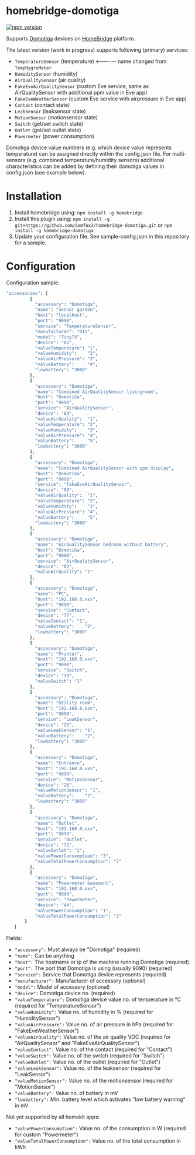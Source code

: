 # homebridge-domotiga

[![npm version](https://badge.fury.io/js/homebridge-domotiga.svg)](https://badge.fury.io/js/homebridge-domotiga)

Supports [Domotiga](https://domotiga.nl) devices on [HomeBridge](https://github.com/nfarina/homebridge) platform.

The latest version (work in progress) supports following (primary) services:

- ```TemperatureSensor``` (temperature) <------ name changed from ```TempHygroMeter```
- ```HumiditySensor``` (humidity) 
- ```AirQualitySensor``` (air quality) 
- ```FakeEveAirQualitySensor``` (custom Eve service, same as AirQualitySensor with additional ppm value in Eve app)
- ```FakeEveWeatherSensor``` (custom Eve service with airpressure in Eve app)
- ```Contact``` (contact state) 
- ```LeakSensor``` (leaksensor state) 
- ```MotionSensor``` (motionsensor state) 
- ```Switch``` (get/set switch state) 
- ```Outlet``` (get/set outlet state) 
- ```Powermeter``` (power consumption) 

Domotiga device value numbers (e.g. which device value represents temperature) can be assigned directly within the config.json file. 
For multi-sensors (e.g. combined temperature/humidity sensors) additional characteristics can be added by defining their domotiga values in config.json (see example below).

# Installation

1. Install homebridge using:  ```npm install -g homebridge```
2. Install this plugin using: ```npm install -g git+https://github.com/Samfox2/homebridge-domotiga.git``` or ```npm install -g homebridge-domotiga```
3. Update your configuration file. See sample-config.json in this repository for a sample. 

# Configuration

Configuration sample:

 ```sh
"accessories": [
          {
            "accessory": "Domotiga",
            "name": "Sensor garden",
            "host": "localhost",
            "port": "9090",
            "service": "TemperatureSensor",
            "manufacturer": "DIY",
            "model": "TinyTX",
            "device": "81",
            "valueTemperature": "1",
            "valueHumidity":    "2",
            "valueAirPressure": "3",
            "valueBattery":     "4",
            "lowbattery": "3000"
          },
          {
            "accessory": "Domotiga",
            "name": "Combined AirQualitySensor livingroom",
            "host": "DomotiGa",
            "port": "9090",
            "service": "AirQualitySensor",
            "device": "83",
            "valueAirQuality":  "1",
            "valueTemperature": "2",
            "valueHumidity":    "3",
            "valueAirPressure": "4",            
            "valueBattery":     "5",
            "lowbattery": "3000"
          },
          {
            "accessory": "Domotiga",
            "name": "Combined AirQualitySensor with ppm display",
            "host": "DomotiGa",
            "port": "9090",
            "service": "FakeEveAirQualitySensor",
            "device": "89",
            "valueAirQuality":  "1",
            "valueTemperature": "2",
            "valueHumidity":    "3",
            "valueAirPressure": "4",            
            "valueBattery":     "5",
            "lowbattery": "3000"
          }, 
          {
            "accessory": "Domotiga",
            "name": "AirQualitySensor bedroom without battery",
            "host": "DomotiGa",
            "port": "9090",
            "service": "AirQualitySensor",
            "device": "82",
            "valueAirQuality": "1"
          },         
          {
            "accessory": "Domotiga",
            "name": "PC",
            "host": "192.168.0.xxx",
            "port": "9090",
            "service": "Contact",
            "device": "77",
            "valueContact": "1",
            "valueBattery":    "2",
            "lowbattery": "3000"
          },
          {
            "accessory": "Domotiga",
            "name": "Printer",
            "host": "192.168.0.xxx",
            "port": "9090",
            "service": "Switch",
            "device": "79",
            "valueSwitch": "1"
          },
          {
            "accessory": "Domotiga",
            "name": "Utility room",
            "host": "192.168.0.xxx",
            "port": "9090",
            "service": "LeakSensor",
            "device": "25",
            "valueLeakSensor": "1",
            "valueBattery":    "2",
            "lowbattery": "3000"
          },
          {
            "accessory": "Domotiga",
            "name": "Entrance",
            "host": "192.168.0.xxx",
            "port": "9090",
            "service": "MotionSensor",
            "device": "26",
            "valueMotionSensor": "1",
            "valueBattery":    "2",
            "lowbattery": "3000"
          }, 
          {
            "accessory": "Domotiga",
            "name": "Outlet",
            "host": "192.168.0.xxx",
            "port": "9090",
            "service": "Outlet",
            "device": "72",
            "valueOutlet": "1",
            "valuePowerConsumption": "3",
            "valueTotalPowerConsumption": "7"
          },
          {
            "accessory": "Domotiga",
            "name": "Powermeter basement",
            "host": "192.168.0.xxx",
            "port": "9090",
            "service": "Powermeter",
            "device": "44",
            "valuePowerConsumption": "1",
            "valueTotalPowerConsumption": "2"
        }
    ]
```

Fields:

* ```"accessory":``` Must always be "Domotiga" (required)
* ```"name":``` Can be anything
* ```"host":``` The hostname or ip of the machine running Domotiga (required)
* ```"port":``` The port that Domotiga is using (usually 9090) (required)
* ```"service":``` Service that Domotiga device represents (required)
* ```"manufacturer":``` Manufacturer of accessory (optional)
* ```"model":``` Model of accessory (optional)
* ```"device":```  Domotiga device no. (required)
* ```"valueTemperature":``` Domotiga device value no. of temperature in °C (required for "TemperatureSensor")
* ```"valueHumidity":``` Value no. of humidity in % (required for "HumiditySensor")
* ```"valueAirPressure":``` Value no. of air pressure in hPa (required for "FakeEveWeatherSensor")
* ```"valueAirQuality":```  Value no. of the air quality VOC (required for "AirQualitySensor" and "FakeEveAirQualitySensor")
* ```"valueContact":```  Value no. of the contact (required for "Contact")
* ```"valueSwitch":```   Value no. of the switch (required for "Switch")
* ```"valueOutlet":```   Value no. of the outlet (required for "Outlet")
* ```"valueLeakSensor":``` Value no. of the leaksensor (required for "LeakSensor")
* ```"valueMotionSensor":``` Value no. of the motionsensor (required for "MotionSensor")
* ```"valueBattery":```  Value no. of battery in mV
* ```"lowbattery":```    Min. battery level which activates "low battery warning" in mV

Not yet supported by all homekit apps:

* ```"valuePowerConsumption":```  Value no. of the consumption in W (required for custom "Powermeter")
* ```"valueTotalPowerConsumption":```  Value no. of the total consumption in kWh
